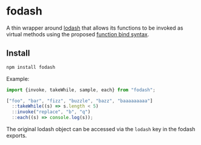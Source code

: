 # fodash

A thin wrapper around [lodash](https://github.com/lodash/lodash) that allows its functions to be invoked as virtual methods using the proposed [function bind syntax](http://babeljs.io/blog/2015/05/14/function-bind/).

## Install

```bash
npm install fodash
```

Example:

```javascript
import {invoke, takeWhile, sample, each} from "fodash";

["foo", "bar", "fizz", "buzzle", "bazz", "baaaaaaaaa"]
  ::takeWhile((s) => s.length < 5)
  ::invoke("replace", "b", "q")
  ::each((s) => console.log(s));
```

The original lodash object can be accessed via the `lodash` key in the fodash exports.